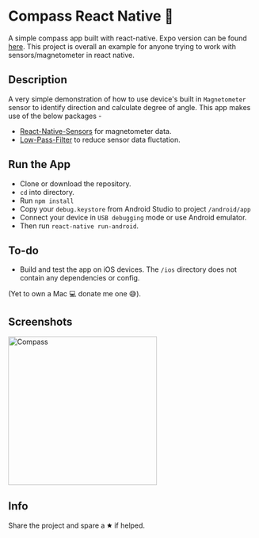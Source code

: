 # Compass React Native 🧭
A simple compass app built with react-native. Expo version can be found [here](https://github.com/rahulhaque/compass-react-native-expo). This project is overall an example for anyone trying to work with sensors/magnetometer in react native.

## Description
A very simple demonstration of how to use device's built in `Magnetometer` sensor to identify direction and calculate degree of angle. This app makes use of the below packages - 
- [React-Native-Sensors](https://github.com/react-native-sensors/react-native-sensors) for magnetometer data.
- [Low-Pass-Filter](https://github.com/uhho/LPF) to reduce sensor data fluctation.

## Run the App
- Clone or download the repository.
- `cd` into directory.
- Run `npm install`
- Copy your `debug.keystore` from Android Studio to project `/android/app`
- Connect your device in `USB debugging` mode or use Android emulator.
- Then run `react-native run-android`.

## To-do
- Build and test the app on iOS devices. The `/ios` directory does not contain any dependencies or config.

(Yet to own a Mac 💻 donate me one 😅).

## Screenshots
<img title="Compass" src="https://github.com/rahulhaque/compass-react-native-non-expo/blob/master/screenshots/image.png" width="300">

## Info
Share the project and spare a 🟊 if helped.
